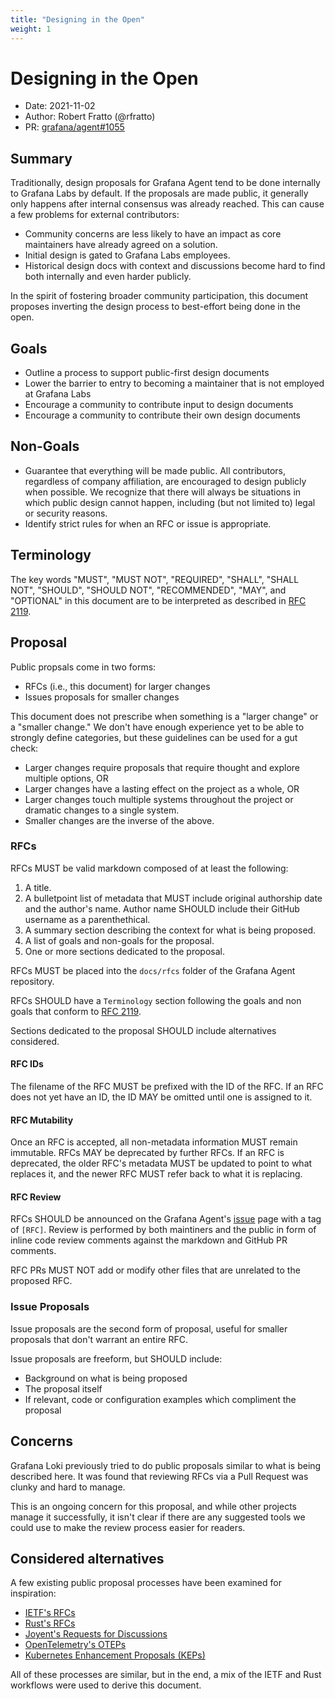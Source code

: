 ```yaml
---
title: "Designing in the Open"
weight: 1
---
```


# Designing in the Open

* Date: 2021-11-02
* Author: Robert Fratto (@rfratto)
* PR: [grafana/agent#1055](https://github.com/grafana/agent/pull/1055)

## Summary

Traditionally, design proposals for Grafana Agent tend to be done internally to
Grafana Labs by default. If the proposals are made public, it generally only
happens after internal consensus was already reached. This can cause a few
problems for external contributors:

* Community concerns are less likely to have an impact as core maintainers have
  already agreed on a solution.
* Initial design is gated to Grafana Labs employees.
* Historical design docs with context and discussions become hard to find both
  internally and even harder publicly.

In the spirit of fostering broader community participation, this document
proposes inverting the design process to best-effort being done in the open.

## Goals

* Outline a process to support public-first design documents
* Lower the barrier to entry to becoming a maintainer that is not employed at
  Grafana Labs
* Encourage a community to contribute input to design documents
* Encourage a community to contribute their own design documents

## Non-Goals

* Guarantee that everything will be made public. All contributors, regardless
  of company affiliation, are encouraged to design publicly when possible. We
  recognize that there will always be situations in which public design cannot
  happen, including (but not limited to) legal or security reasons.
* Identify strict rules for when an RFC or issue is appropriate.

## Terminology

The key words "MUST", "MUST NOT", "REQUIRED", "SHALL", "SHALL
NOT", "SHOULD", "SHOULD NOT", "RECOMMENDED",  "MAY", and
"OPTIONAL" in this document are to be interpreted as described in
[RFC 2119](https://datatracker.ietf.org/doc/html/rfc2119).

## Proposal

Public propsals come in two forms:

* RFCs (i.e., this document) for larger changes
* Issues proposals for smaller changes

This document does not prescribe when something is a "larger change" or a
"smaller change." We don't have enough experience yet to be able to
strongly define categories, but these guidelines can be used for a gut check:

* Larger changes require proposals that require thought and explore multiple
  options, OR
* Larger changes have a lasting effect on the project as a whole, OR
* Larger changes touch multiple systems throughout the project or dramatic
  changes to a single system.
* Smaller changes are the inverse of the above.

### RFCs

RFCs MUST be valid markdown composed of at least the following:

1. A title.
2. A bulletpoint list of metadata that MUST include original authorship date
   and the author's name. Author name SHOULD include their GitHub username as a
   parenthethical.
3. A summary section describing the context for what is being proposed.
4. A list of goals and non-goals for the proposal.
5. One or more sections dedicated to the proposal.

RFCs MUST be placed into the `docs/rfcs` folder of the Grafana Agent repository.

RFCs SHOULD have a `Terminology` section following the goals and non goals that
conform to [RFC 2119](https://datatracker.ietf.org/doc/html/rfc2119).

Sections dedicated to the proposal SHOULD include alternatives considered.

#### RFC IDs

The filename of the RFC MUST be prefixed with the ID of the RFC. If an RFC does
not yet have an ID, the ID MAY be omitted until one is assigned to it.

#### RFC Mutability

Once an RFC is accepted, all non-metadata information MUST remain immutable.
RFCs MAY be deprecated by further RFCs. If an RFC is deprecated, the older
RFC's metadata MUST be updated to point to what replaces it, and the newer RFC
MUST refer back to what it is replacing.

#### RFC Review

RFCs SHOULD be announced on the Grafana Agent's
[issue](https://github.com/grafana/agent/issues) page with a tag of `[RFC]`.
Review is performed by both maintiners and the public in form of inline code
review comments against the markdown and GitHub PR comments.

RFC PRs MUST NOT add or modify other files that are unrelated to the proposed
RFC.

### Issue Proposals

Issue proposals are the second form of proposal, useful for smaller proposals
that don't warrant an entire RFC.

Issue proposals are freeform, but SHOULD include:

* Background on what is being proposed
* The proposal itself
* If relevant, code or configuration examples which compliment the proposal

## Concerns

Grafana Loki previously tried to do public proposals similar to what is being
described here. It was found that reviewing RFCs via a Pull Request was clunky
and hard to manage.

This is an ongoing concern for this proposal, and while other projects manage it
successfully, it isn't clear if there are any suggested tools we could use to
make the review process easier for readers.

## Considered alternatives

A few existing public proposal processes have been examined for inspiration:

* [IETF's RFCs](https://www.ietf.org/standards/rfcs/)
* [Rust's RFCs](https://github.com/rust-lang/rfcs)
* [Joyent's Requests for Discussions](https://github.com/joyent/rfd)
* [OpenTelemetry's OTEPs](https://github.com/open-telemetry/oteps)
* [Kubernetes Enhancement Proposals (KEPs)](https://github.com/kubernetes/enhancements)

All of these processes are similar, but in the end, a mix of the IETF and Rust
workflows were used to derive this document.
